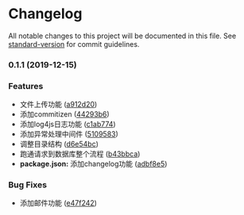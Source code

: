 # Changelog

All notable changes to this project will be documented in this file. See [standard-version](https://github.com/conventional-changelog/standard-version) for commit guidelines.

### 0.1.1 (2019-12-15)


### Features

* 文件上传功能 ([a912d20](https://github.com/parajs/koa-template/commit/a912d20cc8c73314e36b6588698a5d725c664fff))
* 添加commitizen ([44293b6](https://github.com/parajs/koa-template/commit/44293b6e82ae3e84dc48477d171bde3ec6ada8c4))
* 添加log4js日志功能 ([c1ab774](https://github.com/parajs/koa-template/commit/c1ab77431686781a60f65a8ed18be0f091ae42f7))
* 添加异常处理中间件 ([5109583](https://github.com/parajs/koa-template/commit/5109583158d876086d14ed902e100e084b38d853))
* 调整目录结构 ([d6e54bc](https://github.com/parajs/koa-template/commit/d6e54bc5e68ebbd829766f745173030ef44e41d6))
* 跑通请求到数据库整个流程 ([b43bbca](https://github.com/parajs/koa-template/commit/b43bbca97c88c136faa29b382cfb9c5c7f244ed6))
* **package.json:** 添加changelog功能 ([adbf8e5](https://github.com/parajs/koa-template/commit/adbf8e5dbc5e53388931419875d75e35d454183a))


### Bug Fixes

* 添加邮件功能 ([e47f242](https://github.com/parajs/koa-template/commit/e47f2422a40a8c7445b5320ddb7cb25cb58d422a))

